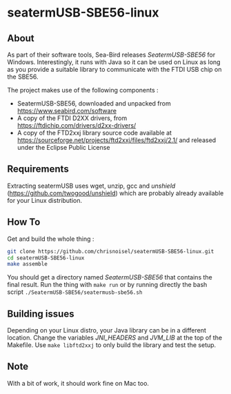 # seatermUSB-SBE56-linux
## About
As part of their software tools, Sea-Bird releases *SeatermUSB-SBE56* for Windows. Interestingly, it runs with Java so it can be used on Linux as long as you provide a suitable library to communicate with the FTDI USB chip on the SBE56.

The project makes use of the following components :
- SeatermUSB-SBE56, downloaded and unpacked from https://www.seabird.com/software
- A copy of the FTDI D2XX drivers, from https://ftdichip.com/drivers/d2xx-drivers/
- A copy of the FTD2xxj library source code available at https://sourceforge.net/projects/ftd2xxj/files/ftd2xxj/2.1/ and released under the Eclipse Public License

## Requirements
Extracting seatermUSB uses wget, unzip, gcc and _unshield_ (https://github.com/twogood/unshield) which are probably already available for your Linux distribution.

## How To
Get and build the whole thing :
```bash
git clone https://github.com/chrisnoisel/seatermUSB-SBE56-linux.git
cd seatermUSB-SBE56-linux
make assemble
```
You should get a directory named _SeatermUSB-SBE56_ that contains the final result.
Run the thing with `make run` or by running directly the bash script `./SeatermUSB-SBE56/seatermusb-sbe56.sh`

## Building issues
Depending on your Linux distro, your Java library can be in a different location. Change the variables _JNI_HEADERS_ and _JVM_LIB_ at the top of the Makefile. Use `make libftd2xxj` to only build the library and test the setup.

## Note
With a bit of work, it should work fine on Mac too.